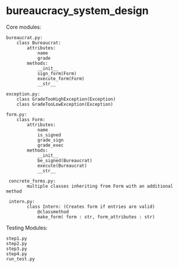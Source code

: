 # bureaucracy_system_design
Core modules:

    bureaucrat.py:
        class Bureaucrat:
            attributes:
                name
                grade
            methods:
                __init__
                sign_form(Form)
                execute_form(Form)
                __str__

    exception.py:
        class GradeTooHighException(Exception)
        class GradeTooLowException(Exception)
        
    form.py:
        class Form:
            attributes:
                name
                is_signed
                grade_sign
                grade_exec
            methods:
                __init__
                be_signed(Bureaucrat)
                execute(Bureaucrat)
                __str__
     
     concrete_forms.py:
            multiple classes inheriting from Form with an additional method
            
     intern.py:
            class Intern: (Creates form if entries are valid)
                @classmethod
                make_form( form : str, form_attributes : str)
                            
Testing Modules:

    step1.py
    step2.py
    step3.py
    step4.py
    run_test.py
    

